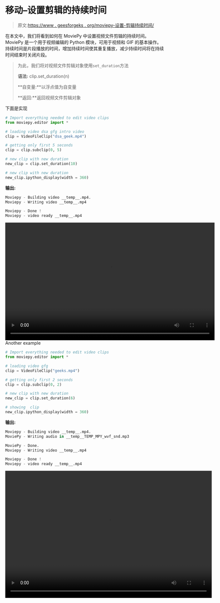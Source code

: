 # 移动–设置剪辑的持续时间

> 原文:[https://www . geesforgeks . org/moviepy-设置-剪辑持续时间/](https://www.geeksforgeeks.org/moviepy-setting-duration-of-the-clip/)

在本文中，我们将看到如何在 MoviePy 中设置视频文件剪辑的持续时间。MoviePy 是一个用于视频编辑的 Python 模块，可用于视频和 GIF 的基本操作。持续时间是片段播放的时间，增加持续时间使其重复播放，减少持续时间将在持续时间结束时关闭片段。

> 为此，我们将对视频文件剪辑对象使用`set_duration`方法
> 
> **语法:** clip.set_duration(n)
> 
> **自变量:**以浮点值为自变量
> 
> **返回:**返回视频文件剪辑对象

下面是实现

```py
# Import everything needed to edit video clips 
from moviepy.editor import *

# loading video dsa gfg intro video 
clip = VideoFileClip("dsa_geek.mp4") 

# getting only first 5 seconds
clip = clip.subclip(0, 5)

# new clip with new duration
new_clip = clip.set_duration(10)

# new clip with new duration
new_clip.ipython_display(width = 360)
```

**输出:**

```py
Moviepy - Building video __temp__.mp4.
Moviepy - Writing video __temp__.mp4

Moviepy - Done !
Moviepy - video ready __temp__.mp4

```

<video class="wp-video-shortcode" id="video-475313-1" width="665" height="374" preload="metadata" controls=""><source type="video/mp4" src="https://media.geeksforgeeks.org/wp-content/uploads/20200826024116/1st6.mp4?_=1">[https://media.geeksforgeeks.org/wp-content/uploads/20200826024116/1st6.mp4](https://media.geeksforgeeks.org/wp-content/uploads/20200826024116/1st6.mp4)</video>
Another example

```py
# Import everything needed to edit video clips
from moviepy.editor import *

# loading video gfg
clip = VideoFileClip("geeks.mp4")

# getting only first 2 seconds
clip = clip.subclip(0, 2)

# new clip with new duration
new_clip = clip.set_duration(6)

# showing  clip 
new_clip.ipython_display(width = 360) 
```

**输出:**

```py
Moviepy - Building video __temp__.mp4.
MoviePy - Writing audio in __temp__TEMP_MPY_wvf_snd.mp3

MoviePy - Done.
Moviepy - Writing video __temp__.mp4

Moviepy - Done !
Moviepy - video ready __temp__.mp4

```

<video class="wp-video-shortcode" id="video-475313-2" width="656" height="404" preload="metadata" controls=""><source type="video/mp4" src="https://media.geeksforgeeks.org/wp-content/uploads/20200826023824/2nd5.mp4?_=2">[https://media.geeksforgeeks.org/wp-content/uploads/20200826023824/2nd5.mp4](https://media.geeksforgeeks.org/wp-content/uploads/20200826023824/2nd5.mp4)</video>